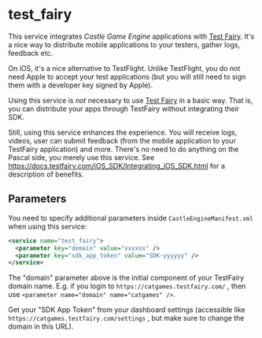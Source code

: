 # test_fairy

This service integrates _Castle Game Engine_ applications with [Test Fairy](https://www.testfairy.com/). It's a nice way to distribute mobile applications to your testers, gather logs, feedback etc.

On iOS, it's a nice alternative to TestFlight. Unlike TestFlight, you do not need Apple to accept your test applications (but you will still need to sign them with a developer key signed by Apple).

Using this service is *not* necessary to use [Test Fairy](https://www.testfairy.com/) in a basic way. That is, you can distribute your apps through TestFairy without integrating their SDK.

Still, using this service enhances the experience. You will receive logs, videos, user can submit feedback (from the mobile application to your TestFairy application) and more. There's no need to do anything on the Pascal side, you merely use this service. See https://docs.testfairy.com/iOS_SDK/Integrating_iOS_SDK.html for a description of benefits.

## Parameters

You need to specify additional parameters inside `CastleEngineManifest.xml` when using this service:

~~~~xml
<service name="test_fairy">
  <parameter key="domain" value="xxxxxx" />
  <parameter key="sdk_app_token" value="SDK-yyyyyy" />
</service>
~~~~

The "domain" parameter above is the initial component of your TestFairy domain name. E.g. if you login to `https://catgames.testfairy.com/` , then use `<parameter name="domain" name="catgames" />`.

Get your "SDK App Token" from your dashboard settings (accessible like `https://catgames.testfairy.com/settings` , but make sure to change the domain in this URL).
